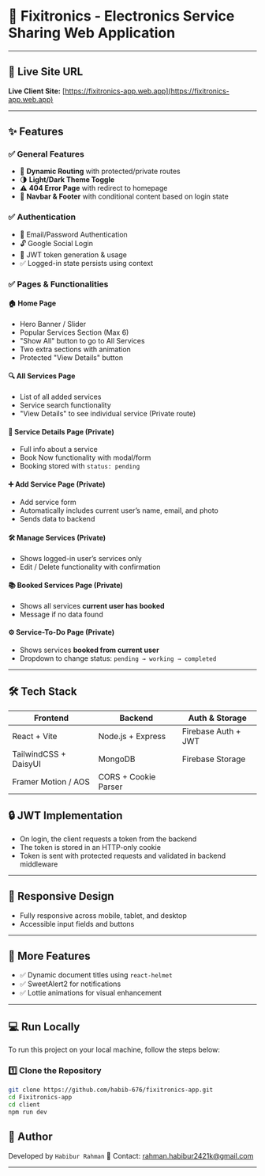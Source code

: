 # 🔧 Fixitronics - Electronics Service Sharing Web Application

---

## 🔗  Live Site URL

**Live Client Site:** [https://fixitronics-app.web.app](https://fixitronics-app.web.app)

---

## ✨ Features

### ✅ General Features
- 🔄 **Dynamic Routing** with protected/private routes
- 🌗 **Light/Dark Theme Toggle**
- ⚠️ **404 Error Page** with redirect to homepage
- 🧭 **Navbar & Footer** with conditional content based on login state

### ✅ Authentication
- 🔐 Email/Password Authentication
- 🔓 Google Social Login
- 🔁 JWT token generation & usage
- ✅ Logged-in state persists using context

### ✅ Pages & Functionalities

#### 🏠 Home Page
- Hero Banner / Slider
- Popular Services Section (Max 6)
- "Show All" button to go to All Services
- Two extra sections with animation
- Protected "View Details" button

#### 🔍 All Services Page
- List of all added services
- Service search functionality
- "View Details" to see individual service (Private route)

#### 📄 Service Details Page (Private)
- Full info about a service
- Book Now functionality with modal/form
- Booking stored with `status: pending`

#### ➕ Add Service Page (Private)
- Add service form
- Automatically includes current user’s name, email, and photo
- Sends data to backend

#### 🛠 Manage Services (Private)
- Shows logged-in user’s services only
- Edit / Delete functionality with confirmation

#### 📚 Booked Services Page (Private)
- Shows all services **current user has booked**
- Message if no data found

#### ⚙️ Service-To-Do Page (Private)
- Shows services **booked from current user**
- Dropdown to change status: `pending → working → completed`

---

## 🛠 Tech Stack

| Frontend             | Backend             | Auth & Storage         |
|----------------------|---------------------|-------------------------|
| React + Vite         | Node.js + Express   | Firebase Auth + JWT     |
| TailwindCSS + DaisyUI| MongoDB             | Firebase Storage        |
| Framer Motion / AOS  | CORS + Cookie Parser|                         |


## 🔒 JWT Implementation

- On login, the client requests a token from the backend
- The token is stored in an HTTP-only cookie
- Token is sent with protected requests and validated in backend middleware

---

## 📱 Responsive Design

- Fully responsive across mobile, tablet, and desktop
- Accessible input fields and buttons

---

## 🧪 More Features

- ✅ Dynamic document titles using `react-helmet`
- ✅ SweetAlert2 for notifications
- ✅ Lottie animations for visual enhancement

---

## 💻 Run Locally

To run this project on your local machine, follow the steps below:

### 1️⃣ Clone the Repository

```bash
git clone https://github.com/habib-676/fixitronics-app.git
cd Fixitronics-app
cd client
npm run dev
```

## 🤝 Author

Developed by `Habibur Rahman` 
📧 Contact: rahman.habibur2421k@gmail.com

---
